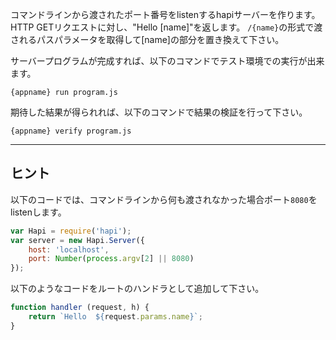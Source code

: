 コマンドラインから渡されたポート番号をlistenするhapiサーバーを作ります。
HTTP GETリクエストに対し、"Hello [name]"を返します。
`/{name}`の形式で渡されるパスパラメータを取得して[name]の部分を置き換えて下さい。

サーバープログラムが完成すれば、以下のコマンドでテスト環境での実行が出来ます。

  `{appname} run program.js`

期待した結果が得られれば、以下のコマンドで結果の検証を行って下さい。

  `{appname} verify program.js`

-----------------------------------------------------------------
## ヒント

以下のコードでは、コマンドラインから何も渡されなかった場合ポート`8080`をlistenします。

```js
var Hapi = require('hapi');
var server = new Hapi.Server({
    host: 'localhost',
    port: Number(process.argv[2] || 8080)
});
```

以下のようなコードをルートのハンドラとして追加して下さい。

```js
function handler (request, h) {
    return `Hello  ${request.params.name}`;
}
```
